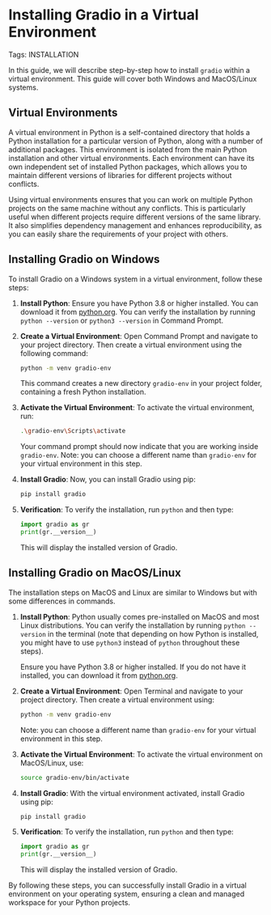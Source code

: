 # Installing Gradio in a Virtual Environment

Tags: INSTALLATION

In this guide, we will describe step-by-step how to install `gradio` within a virtual environment. This guide will cover both Windows and MacOS/Linux systems.

## Virtual Environments

A virtual environment in Python is a self-contained directory that holds a Python installation for a particular version of Python, along with a number of additional packages. This environment is isolated from the main Python installation and other virtual environments. Each environment can have its own independent set of installed Python packages, which allows you to maintain different versions of libraries for different projects without conflicts.


Using virtual environments ensures that you can work on multiple Python projects on the same machine without any conflicts. This is particularly useful when different projects require different versions of the same library. It also simplifies dependency management and enhances reproducibility, as you can easily share the requirements of your project with others.


## Installing Gradio on Windows

To install Gradio on a Windows system in a virtual environment, follow these steps:

1. **Install Python**: Ensure you have Python 3.8 or higher installed. You can download it from [python.org](https://www.python.org/). You can verify the installation by running `python --version` or `python3 --version` in Command Prompt.


2. **Create a Virtual Environment**:
   Open Command Prompt and navigate to your project directory. Then create a virtual environment using the following command:

   ```bash
   python -m venv gradio-env
   ```

   This command creates a new directory `gradio-env` in your project folder, containing a fresh Python installation.

3. **Activate the Virtual Environment**:
   To activate the virtual environment, run:

   ```bash
   .\gradio-env\Scripts\activate
   ```

   Your command prompt should now indicate that you are working inside `gradio-env`. Note: you can choose a different name than `gradio-env` for your virtual environment in this step.


4. **Install Gradio**:
   Now, you can install Gradio using pip:

   ```bash
   pip install gradio
   ```

5. **Verification**:
   To verify the installation, run `python` and then type:

   ```python
   import gradio as gr
   print(gr.__version__)
   ```

   This will display the installed version of Gradio.

## Installing Gradio on MacOS/Linux

The installation steps on MacOS and Linux are similar to Windows but with some differences in commands.

1. **Install Python**:
   Python usually comes pre-installed on MacOS and most Linux distributions. You can verify the installation by running `python --version` in the terminal (note that depending on how Python is installed, you might have to use `python3` instead of `python` throughout these steps). 
   
   Ensure you have Python 3.8 or higher installed. If you do not have it installed, you can download it from [python.org](https://www.python.org/). 

2. **Create a Virtual Environment**:
   Open Terminal and navigate to your project directory. Then create a virtual environment using:

   ```bash
   python -m venv gradio-env
   ```

   Note: you can choose a different name than `gradio-env` for your virtual environment in this step.

3. **Activate the Virtual Environment**:
   To activate the virtual environment on MacOS/Linux, use:

   ```bash
   source gradio-env/bin/activate
   ```

4. **Install Gradio**:
   With the virtual environment activated, install Gradio using pip:

   ```bash
   pip install gradio
   ```

5. **Verification**:
   To verify the installation, run `python` and then type:

   ```python
   import gradio as gr
   print(gr.__version__)
   ```

   This will display the installed version of Gradio.

By following these steps, you can successfully install Gradio in a virtual environment on your operating system, ensuring a clean and managed workspace for your Python projects.